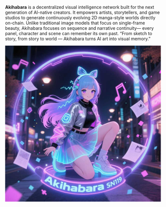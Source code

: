 **Akihabara** is a decentralized visual intelligence network built for the next generation of AI-native creators. It empowers artists, storytellers, and game studios to generate continuously evolving 2D manga-style worlds directly on-chain. Unlike traditional image models that focus on single-frame beauty, Akihabara focuses on sequence and narrative continuity— every panel, character and scene can remember its own past.
“From sketch to story, from story to world — Akihabara turns AI art into visual memory.”

![logo](assets/logo.png)
